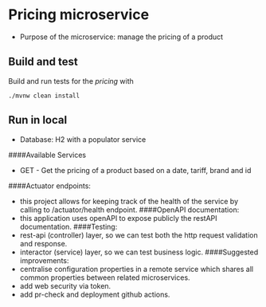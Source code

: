# Pricing microservice

- Purpose of the microservice: manage the pricing of a product



## Build and test

Build and run tests for the _pricing_ with

```shell
./mvnw clean install
```

## Run in local
* Database: H2 with a populator service

####Available Services
* GET - Get the pricing of a product based on a date, tariff, brand and id

####Actuator endpoints:
  - this project allows for keeping track of the health of the service by calling to /actuator/health endpoint.
####OpenAPI documentation:
  - this application uses openAPI to expose publicly the restAPI documentation. 
####Testing:
  - rest-api (controller) layer, so we can test both the http request validation and response.
  - interactor (service) layer, so we can test business logic.
####Suggested improvements:
  - centralise configuration properties in a remote service which shares all common properties between related microservices.
  - add web security via token.
  - add pr-check and deployment github actions.